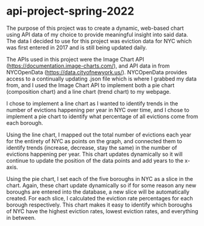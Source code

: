 # api-project-spring-2022

The purpose of this project was to create a dynamic, web-based chart using API data of my choice to provide meaningful insight into said data. The data I decided to use for this project was eviction data for NYC which was first entered in 2017 and is still being updated daily.

The APIs used in this project were the Image Chart API (https://documentation.image-charts.com/), and API data in from NYCOpenData (https://data.cityofnewyork.us/). NYCOpenData provides access to a continually updating .json file which is where I grabbed my data from, and I used the Image Chart API to implement both a pie chart (composition chart) and a line chart (trend chart) to my webpage.

I chose to implement a line chart as I wanted to identify trends in the number of evictions happening per year in NYC over time, and I chose to implement a pie chart to identify what percentage of all evictions come from each borough.

Using the line chart, I mapped out the total number of evictions each year for the entirety of NYC as points on the graph, and connected them to identify trends (increase, decrease, stay the same) in the number of evictions happening per year. This chart updates dynamically so it will continue to update the position of the data points and add years to the x-axis.

Using the pie chart, I set each of the five boroughs in NYC as a slice in the chart. Again, these chart update dynamically so if for some reason any new boroughs are entered into the database, a new slice will be automatically created. For each slice, I calculated the eviction rate percentages for each borough respectively. This chart makes it easy to identify which boroughs of NYC have the highest eviction rates, lowest eviction rates, and everything in between.


